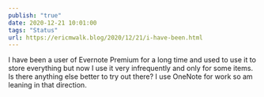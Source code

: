 ```yaml
---
publish: "true"
date: 2020-12-21 10:01:00
tags: "Status"
url: https://ericmwalk.blog/2020/12/21/i-have-been.html
---
```


I have been a user of Evernote Premium for a long time and used to use it to store everything but now I use it very infrequently and only for some items. Is there anything else better to try out there? I use OneNote for work so am leaning in that direction.
